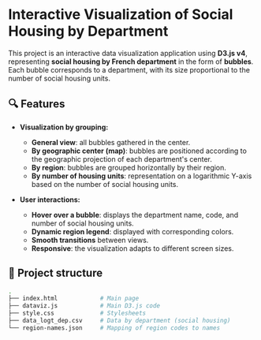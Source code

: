 # Interactive Visualization of Social Housing by Department

This project is an interactive data visualization application using **D3.js v4**, representing **social housing by French department** in the form of **bubbles**. Each bubble corresponds to a department, with its size proportional to the number of social housing units.

## 🔍 Features

- **Visualization by grouping:**
    - **General view**: all bubbles gathered in the center.
    - **By geographic center (map)**: bubbles are positioned according to the geographic projection of each department's center.
    - **By region**: bubbles are grouped horizontally by their region.
    - **By number of housing units**: representation on a logarithmic Y-axis based on the number of social housing units.

- **User interactions:**
    - **Hover over a bubble**: displays the department name, code, and number of social housing units.
    - **Dynamic region legend**: displayed with corresponding colors.
    - **Smooth transitions** between views.
    - **Responsive**: the visualization adapts to different screen sizes.

## 📁 Project structure

```bash
.
├── index.html            # Main page
├── dataviz.js            # Main D3.js code
├── style.css             # Stylesheets
├── data_logt_dep.csv     # Data by department (social housing)
└── region-names.json     # Mapping of region codes to names